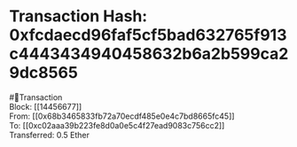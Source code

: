 
Transaction Hash: 0xfcdaecd96faf5cf5bad632765f913c4443434940458632b6a2b599ca29dc8565
====================================================================================
  
#💸Transaction  
Block: [[14456677]]  
From: [[0x68b3465833fb72a70ecdf485e0e4c7bd8665fc45]]  
To: [[0xc02aaa39b223fe8d0a0e5c4f27ead9083c756cc2]]  
Transferred: 0.5 Ether